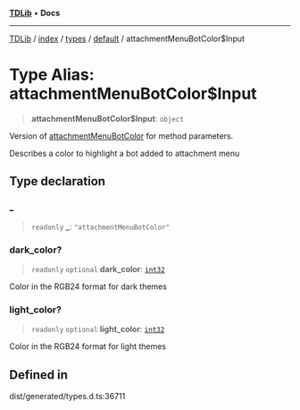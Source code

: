 [**TDLib**](../../../../../../README.md) • **Docs**

***

[TDLib](../../../../../../modules.md) / [index](../../../../../README.md) / [types](../../../README.md) / [default](../README.md) / attachmentMenuBotColor$Input

# Type Alias: attachmentMenuBotColor$Input

> **attachmentMenuBotColor$Input**: `object`

Version of [attachmentMenuBotColor](attachmentMenuBotColor-1.md) for method parameters.

Describes a color to highlight a bot added to attachment menu

## Type declaration

### \_

> `readonly` **\_**: `"attachmentMenuBotColor"`

### dark\_color?

> `readonly` `optional` **dark\_color**: [`int32`](int32-1.md)

Color in the RGB24 format for dark themes

### light\_color?

> `readonly` `optional` **light\_color**: [`int32`](int32-1.md)

Color in the RGB24 format for light themes

## Defined in

dist/generated/types.d.ts:36711
